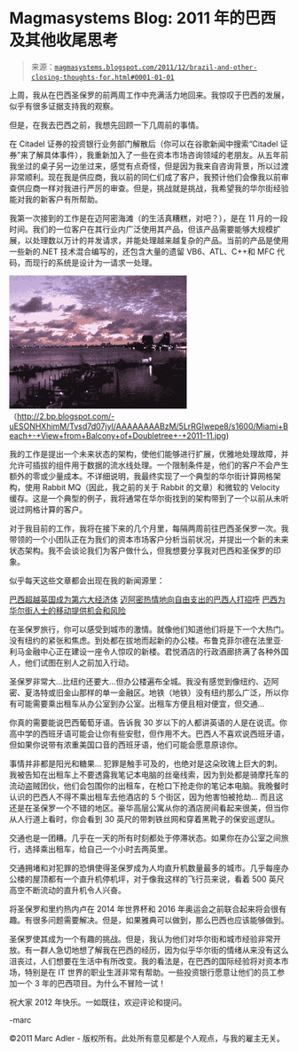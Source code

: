 <!--yml

分类：未分类

date: 2024-05-18 04:48:17

-->

# Magmasystems Blog: 2011 年的巴西及其他收尾思考

> 来源：[`magmasystems.blogspot.com/2011/12/brazil-and-other-closing-thoughts-for.html#0001-01-01`](http://magmasystems.blogspot.com/2011/12/brazil-and-other-closing-thoughts-for.html#0001-01-01)

上周，我从在巴西圣保罗的前两周工作中充满活力地回来。我惊叹于巴西的发展，似乎有很多证据支持我的观察。

但是，在我去巴西之前，我想先回顾一下几周前的事情。

在 Citadel 证券的投资银行业务部门解散后（你可以在谷歌新闻中搜索“Citadel 证券”来了解具体事件），我重新加入了一些在资本市场咨询领域的老朋友。从五年前我坐过的桌子另一边坐过来，感觉有点奇怪，但是因为我来自咨询背景，所以过渡非常顺利。现在我是供应商，我以前的同仁们成了客户，我预计他们会像我以前审查供应商一样对我进行严厉的审查。但是，挑战就是挑战，我希望我的华尔街经验能对我的新客户有所帮助。

我第一次接到的工作是在迈阿密海滩（的生活真糟糕，对吧？），是在 11 月的一段时间。我们的一位客户在其行业内广泛使用其产品，但该产品需要能够大规模扩展，以处理数以万计的并发请求，并能处理越来越复杂的产品。当前的产品是使用一些新的.NET 技术混合编写的，还包含大量的遗留 VB6、ATL、C++和 MFC 代码，而现行的系统是设计为一请求一处理。

![图片](img/0ceb8143ba4103a7f25e783e796e1d00.png)（http://2.bp.blogspot.com/-uESONHXhimM/Tvsd7d07jyI/AAAAAAAABzM/5LrRGIwepe8/s1600/Miami+Beach+-+View+from+Balcony+of+Doubletree+-+2011-11.jpg)

我的工作是提出一个未来状态的架构，使他们能够进行扩展，优雅地处理故障，并允许可插拔的组件用于数据的流水线处理。一个限制条件是，他们的客户不会产生额外的零或少量成本。不详细说明，我最终实现了一个典型的华尔街计算网格架构，使用 Rabbit MQ（因此，我之前的关于 Rabbit 的文章）和微软的 Velocity 缓存。这是一个典型的例子，我将通常在华尔街找到的架构带到了一个以前从未听说过网格计算的客户。

对于我目前的工作，我将在接下来的几个月里，每隔两周前往巴西圣保罗一次。我带领的一个小团队正在为我们的资本市场客户分析当前状况，并提出一个新的未来状态架构。我不会谈论我们为客户做什么，但我想要分享我对巴西和圣保罗的印象。

似乎每天这些文章都会出现在我的新闻源里：

[巴西超越英国成为第六大经济体](http://www.guardian.co.uk/business/2011/dec/26/brazil-overtakes-uk-economy) [迈阿密热情地向自由支出的巴西人打招呼](http://www.nytimes.com/2011/12/28/us/miami-courts-free-spending-brazilians.html) [巴西为华尔街人士的移动提供机会和风险](http://news.efinancialcareers.com/69727/brazil-offers-opportunities-and-risks-for-wall-streeters-on-the-move/)

在圣保罗旅行，你可以感受到城市的激情。就像他们知道他们将是下一个大热门。没有纽约的紧张和焦虑。到处都在拔地而起新的办公楼。布鲁克菲尔德在法里亚·利马金融中心正在建设一座令人惊叹的新楼。君悦酒店的行政酒廊挤满了各种外国人，他们试图在别人之前加入行动。

圣保罗非常大...比纽约还要大...但办公楼遍布全城。我没有感觉到像纽约、迈阿密、夏洛特或旧金山那样的单一金融区。地铁（地铁）没有纽约那么广泛，所以你有可能需要乘出租车从办公室到办公室。出租车方便且相对便宜，但交通...

你真的需要能说巴西葡萄牙语。告诉我 30 岁以下的人都讲英语的人是在说谎。你高中学的西班牙语可能会让你有些安慰，但作用不大。巴西人不喜欢说西班牙语，但如果你说带有浓重美国口音的西班牙语，他们可能会愿意原谅你。

事情并非都是阳光和糖果... 犯罪是触手可及的，也绝对是这朵玫瑰上巨大的刺。我被告知在出租车上不要透露我笔记本电脑的丝毫线索，因为到处都是骑摩托车的流动盗贼团伙，他们会包围你的出租车，在枪口下抢走你的笔记本电脑。我晚餐时认识的巴西人不得不乘出租车去他酒店的 5 个街区，因为他害怕被抢劫... 而且这还是在圣保罗一个不错的地区。豪华高层公寓从你的酒店房间看起来很美，但当你从人行道上看时，你会看到 30 英尺的带刺铁丝网和穿着黑靴子的保安巡逻队。

交通也是一团糟。几乎在一天的所有时刻都处于停滞状态。如果你在办公室之间旅行，选择乘出租车，给自己一个小时去两英里。

交通拥堵和对犯罪的恐惧使得圣保罗成为人均直升机数量最多的城市。几乎每座办公楼的屋顶都有一个直升机停机坪，对于像我这样的飞行员来说，看着 500 英尺高空不断流动的直升机令人兴奋。

将圣保罗和里约热内卢在 2014 年世界杯和 2016 年奥运会之前联合起来将会很有趣。有很多问题需要解决。但是，如果雅典可以做到，那么巴西也应该能够做到。

圣保罗使其成为一个有趣的挑战。但是，我认为他们对华尔街和城市经验非常开放。有一群人急切地想了解我在巴西的经历，因为似乎华尔街的情绪从来没有这么沮丧过，人们想要在生活中有所改变。我的看法是，在巴西的国际经验将对资本市场，特别是在 IT 世界的职业生涯非常有帮助。一些投资银行愿意让他们的员工参加一个 3 年的巴西项目。为什么不冒险一试！

祝大家 2012 年快乐。一如既往，欢迎评论和提问。

-marc

©2011 Marc Adler - 版权所有。此处所有意见都是个人观点，与我的雇主无关。
